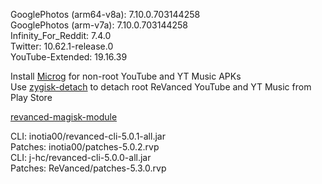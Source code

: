 GooglePhotos (arm64-v8a): 7.10.0.703144258  
GooglePhotos (arm-v7a): 7.10.0.703144258  
Infinity_For_Reddit: 7.4.0  
Twitter: 10.62.1-release.0  
YouTube-Extended: 19.16.39  

Install [Microg](https://github.com/ReVanced/GmsCore/releases) for non-root YouTube and YT Music APKs  
Use [zygisk-detach](https://github.com/j-hc/zygisk-detach) to detach root ReVanced YouTube and YT Music from Play Store  

[revanced-magisk-module](https://github.com/j-hc/revanced-magisk-module)
  
CLI: inotia00/revanced-cli-5.0.1-all.jar  
Patches: inotia00/patches-5.0.2.rvp  
CLI: j-hc/revanced-cli-5.0.0-all.jar  
Patches: ReVanced/patches-5.3.0.rvp    
